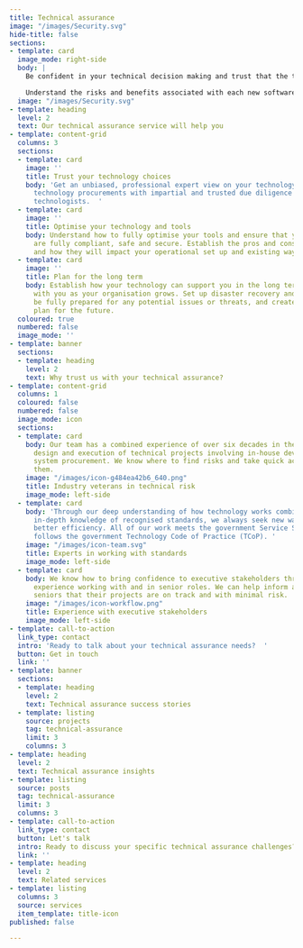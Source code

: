 ```yaml
---
title: Technical assurance
image: "/images/Security.svg"
hide-title: false
sections:
- template: card
  image_mode: right-side
  body: |
    Be confident in your technical decision making and trust that the technology you and your teams are using are fit for purpose, safe and secure, and fully compliant.

    Understand the risks and benefits associated with each new software or system that you are exploring, and establish how to get the most value from them.
  image: "/images/Security.svg"
- template: heading
  level: 2
  text: Our technical assurance service will help you
- template: content-grid
  columns: 3
  sections:
  - template: card
    image: ''
    title: Trust your technology choices
    body: 'Get an unbiased, professional expert view on your technology options. Appraise
      technology procurements with impartial and trusted due diligence from experienced
      technologists.  '
  - template: card
    image: ''
    title: Optimise your technology and tools
    body: Understand how to fully optimise your tools and ensure that your systems
      are fully compliant, safe and secure. Establish the pros and cons of each system
      and how they will impact your operational set up and existing ways of working.
  - template: card
    image: ''
    title: Plan for the long term
    body: Establish how your technology can support you in the long term and scales
      with you as your organisation grows. Set up disaster recovery and business continuity,
      be fully prepared for any potential issues or threats, and create a solid technological
      plan for the future.
  coloured: true
  numbered: false
  image_mode: ''
- template: banner
  sections:
  - template: heading
    level: 2
    text: Why trust us with your technical assurance?
- template: content-grid
  columns: 1
  coloured: false
  numbered: false
  image_mode: icon
  sections:
  - template: card
    body: Our team has a combined experience of over six decades in the planning,
      design and execution of technical projects involving in-house development and
      system procurement. We know where to find risks and take quick action to mitigate
      them.
    image: "/images/icon-g484ea42b6_640.png"
    title: Industry veterans in technical risk
    image_mode: left-side
  - template: card
    body: 'Through our deep understanding of how technology works combined with our
      in-depth knowledge of recognised standards, we always seek new ways to drive
      better efficiency. All of our work meets the government Service Standards and
      follows the government Technology Code of Practice (TCoP). '
    image: "/images/icon-team.svg"
    title: Experts in working with standards
    image_mode: left-side
  - template: card
    body: We know how to bring confidence to executive stakeholders through our extensive
      experience working with and in senior roles. We can help inform and reassure
      seniors that their projects are on track and with minimal risk.
    image: "/images/icon-workflow.png"
    title: Experience with executive stakeholders
    image_mode: left-side
- template: call-to-action
  link_type: contact
  intro: 'Ready to talk about your technical assurance needs?  '
  button: Get in touch
  link: ''
- template: banner
  sections:
  - template: heading
    level: 2
    text: Technical assurance success stories
  - template: listing
    source: projects
    tag: technical-assurance
    limit: 3
    columns: 3
- template: heading
  level: 2
  text: Technical assurance insights
- template: listing
  source: posts
  tag: technical-assurance
  limit: 3
  columns: 3
- template: call-to-action
  link_type: contact
  button: Let's talk
  intro: Ready to discuss your specific technical assurance challenges?
  link: ''
- template: heading
  level: 2
  text: Related services
- template: listing
  columns: 3
  source: services
  item_template: title-icon
published: false

---
```

